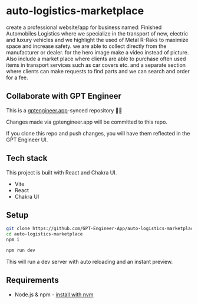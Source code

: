# auto-logistics-marketplace

create a professional website/app for business named: Finished Automobiles Logistics where we specialize in the transport of new, electric and luxury vehicles and we highlight the used of Metal R-Raks to maximize space and increase safety. we are able to collect directly from the manufacturer or dealer. for the hero image make  a video instead of picture. Also include a market place where clients are able to purchase often used items in transport services such as car covers etc. and a separate section where clients can make requests to find parts and we can search and order for a fee.

## Collaborate with GPT Engineer

This is a [gptengineer.app](https://gptengineer.app)-synced repository 🌟🤖

Changes made via gptengineer.app will be committed to this repo.

If you clone this repo and push changes, you will have them reflected in the GPT Engineer UI.

## Tech stack

This project is built with React and Chakra UI.

- Vite
- React
- Chakra UI

## Setup

```sh
git clone https://github.com/GPT-Engineer-App/auto-logistics-marketplace.git
cd auto-logistics-marketplace
npm i
```

```sh
npm run dev
```

This will run a dev server with auto reloading and an instant preview.

## Requirements

- Node.js & npm - [install with nvm](https://github.com/nvm-sh/nvm#installing-and-updating)

